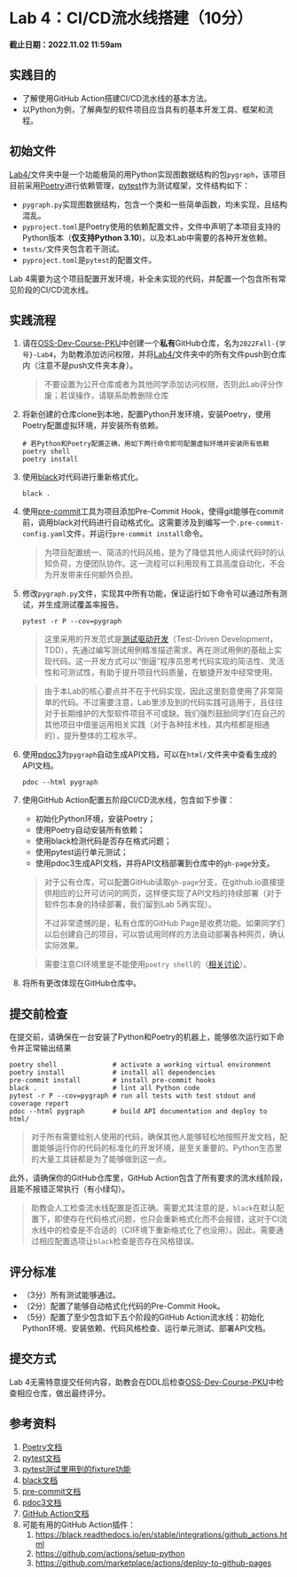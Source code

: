 # Lab 4：CI/CD流水线搭建（10分）

**截止日期：2022.11.02 11:59am**

## 实践目的

* 了解使用GitHub Action搭建CI/CD流水线的基本方法。
* 以Python为例，了解典型的软件项目应当具有的基本开发工具、框架和流程。

## 初始文件

[Lab4/](Lab4/)文件夹中是一个功能极简的用Python实现图数据结构的包`pygraph`，该项目目前采用[Poetry](https://python-poetry.org/)进行依赖管理，[pytest](https://docs.pytest.org/en/7.1.x/)作为测试框架，文件结构如下：

* `pygraph.py`实现图数据结构，包含一个类和一些简单函数，均未实现，且结构混乱。
* `pyproject.toml`是Poetry使用的依赖配置文件，文件中声明了本项目支持的Python版本（**仅支持Python 3.10**)，以及本Lab中需要的各种开发依赖。
* `tests/`文件夹包含若干测试。
* `pyproject.toml`是`pytest`的配置文件。

Lab 4需要为这个项目配置开发环境，补全未实现的代码，并配置一个包含所有常见阶段的CI/CD流水线。

## 实践流程

1. 请在[OSS-Dev-Course-PKU](https://github.com/OSS-Dev-Course-PKU)中创建一个**私有**GitHub仓库，名为`2022Fall-{学号}-Lab4`，为助教添加访问权限，并将[Lab4/](Lab4/)文件夹中的所有文件push到仓库内（注意不是push文件夹本身）。

    > 不要设置为公开仓库或者为其他同学添加访问权限，否则此Lab评分作废；若误操作，请联系助教删除仓库

2. 将新创建的仓库clone到本地，配置Python开发环境，安装Poetry，使用Poetry配置虚拟环境，并安装所有依赖。

    ```shell script
    # 若Python和Poetry配置正确，用如下两行命令即可配置虚拟环境并安装所有依赖
    poetry shell
    poetry install
    ```

3. 使用[black](https://black.readthedocs.io/en/stable/)对代码进行重新格式化。

    ```shell script
    black .
    ```

4. 使用[pre-commit](https://pre-commit.com/)工具为项目添加Pre-Commit Hook，使得git能够在commit前，调用black对代码进行自动格式化。这需要涉及到编写一个`.pre-commit-config.yaml`文件，并运行`pre-commit install`命令。

    > 为项目配置统一、简洁的代码风格，是为了降低其他人阅读代码时的认知负荷，方便团队协作。这一流程可以利用现有工具高度自动化，不会为开发带来任何额外负担。

5. 修改`pygraph.py`文件，实现其中所有功能，保证运行如下命令可以通过所有测试，并生成测试覆盖率报告。

    ```shell script
    pytest -r P --cov=pygraph
    ```

    > 这里采用的开发范式是[测试驱动开发](https://en.wikipedia.org/wiki/Test-driven_development)（Test-Driven Development，TDD），先通过编写测试用例精准描述需求，再在测试用例的基础上实现代码。这一开发方式可以“倒逼”程序员思考代码实现的简洁性、灵活性和可测试性，有助于提升项目代码质量，在敏捷开发中经常使用。

    > 由于本Lab的核心要点并不在于代码实现，因此这里刻意使用了非常简单的代码。不过需要注意，Lab里涉及到的代码实践可适用于，且往往对于长期维护的大型软件项目不可或缺。我们强烈鼓励同学们在自己的其他项目中借鉴运用相关实践（对于各种技术栈，其内核都是相通的），提升整体的工程水平。

6. 使用[pdoc3](https://pdoc3.github.io/pdoc/)为`pygraph`自动生成API文档，可以在`html/`文件夹中查看生成的API文档。

    ```shell script
    pdoc --html pygraph
    ```

7. 使用GitHub Action配置五阶段CI/CD流水线，包含如下步骤：

    * 初始化Python环境，安装Poetry；
    * 使用Poetry自动安装所有依赖；
    * 使用black检测代码是否存在格式问题；
    * 使用pytest运行单元测试；
    * 使用pdoc3生成API文档，并将API文档部署到仓库中的`gh-page`分支。

    > 对于公有仓库，可以配置GitHub读取`gh-page`分支，在github.io直接提供相应的公开可访问的网页，这样便实现了API文档的持续部署（对于软件包本身的持续部署，我们留到Lab 5再实现）。
    >
    > 不过非常遗憾的是，私有仓库的GitHub Page是收费功能。如果同学们以后创建自己的项目，可以尝试用同样的方法自动部署各种网页，确认实际效果。

    > 需要注意CI环境里是不能使用`poetry shell`的（[相关讨论](https://github.com/python-poetry/poetry/discussions/3526)）。

8. 将所有更改体现在GitHub仓库中。

## 提交前检查

在提交前，请确保在一台安装了Python和Poetry的机器上，能够依次运行如下命令并正常输出结果

```shell script
poetry shell              # activate a working virtual environment
poetry install            # install all dependencies
pre-commit install        # install pre-commit hooks
black .                   # lint all Python code
pytest -r P --cov=pygraph # run all tests with test stdout and coverage report
pdoc --html pygraph       # build API documentation and deploy to html/
``` 

> 对于所有需要给别人使用的代码，确保其他人能够轻松地按照开发文档，配置能够运行你的代码的标准化的开发环境，是至关重要的。Python生态里的大量工具链都是为了能够做到这一点。

此外，请确保你的GitHub仓库里，GitHub Action包含了所有要求的流水线阶段，且能不报错正常执行（有小绿勾）。

> 助教会人工检查流水线配置是否正确。需要尤其注意的是，`black`在默认配置下，即使存在代码格式问题，也只会重新格式化而不会报错，这对于CI流水线中的检查是不合适的（CI环境下重新格式化了也没用）。因此，需要通过相应配置选项让`black`检查是否存在风格错误。

## 评分标准

- （3分）所有测试能够通过。
- （2分）配置了能够自动格式化代码的Pre-Commit Hook。
- （5分）配置了至少包含如下五个阶段的GitHub Action流水线：初始化Python环境、安装依赖、代码风格检查、运行单元测试、部署API文档。

## 提交方式

Lab 4无需特意提交任何内容，助教会在DDL后检查[OSS-Dev-Course-PKU](https://github.com/OSS-Dev-Course-PKU)中检查相应仓库，做出最终评分。

## 参考资料

1. [Poetry文档](https://python-poetry.org/docs/)
2. [pytest文档](https://docs.pytest.org/en/7.1.x/getting-started.html)
3. [pytest测试里用到的fixture功能](https://docs.pytest.org/en/6.2.x/fixture.html)
4. [black文档](https://black.readthedocs.io/en/stable/)
5. [pre-commit文档](https://pre-commit.com/)
6. [pdoc3文档](https://pdoc3.github.io/pdoc/)
7. [GitHub Action文档](https://docs.github.com/en/actions)
8. 可能有用的GitHub Action插件：
     1. https://black.readthedocs.io/en/stable/integrations/github_actions.html
     2. https://github.com/actions/setup-python
     3. https://github.com/marketplace/actions/deploy-to-github-pages
